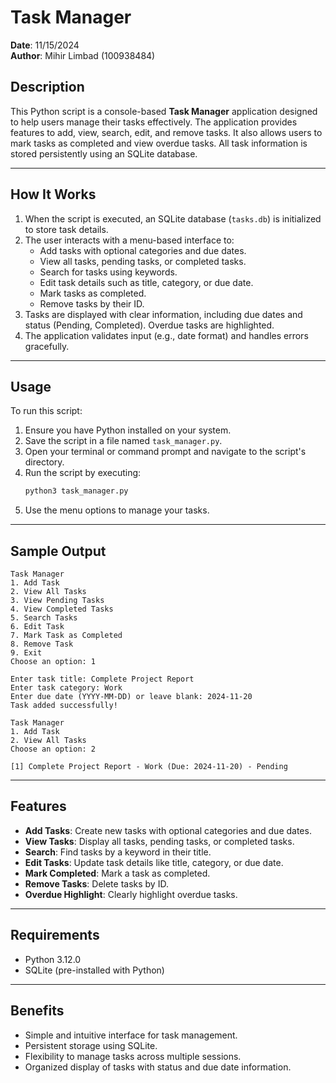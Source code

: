 # Task Manager  
**Date**: 11/15/2024  
**Author**: Mihir Limbad (100938484)  

## **Description**  
This Python script is a console-based **Task Manager** application designed to help users manage their tasks effectively. The application provides features to add, view, search, edit, and remove tasks. It also allows users to mark tasks as completed and view overdue tasks. All task information is stored persistently using an SQLite database.

---

## **How It Works**  
1. When the script is executed, an SQLite database (`tasks.db`) is initialized to store task details.  
2. The user interacts with a menu-based interface to:  
   - Add tasks with optional categories and due dates.  
   - View all tasks, pending tasks, or completed tasks.  
   - Search for tasks using keywords.  
   - Edit task details such as title, category, or due date.  
   - Mark tasks as completed.  
   - Remove tasks by their ID.  
3. Tasks are displayed with clear information, including due dates and status (Pending, Completed). Overdue tasks are highlighted.  
4. The application validates input (e.g., date format) and handles errors gracefully.

---

## **Usage**  
To run this script:  

1. Ensure you have Python installed on your system.  
2. Save the script in a file named `task_manager.py`.  
3. Open your terminal or command prompt and navigate to the script's directory.  
4. Run the script by executing:  
   ```bash
   python3 task_manager.py
   ```  
5. Use the menu options to manage your tasks.  

---

## **Sample Output**  
```plaintext
Task Manager  
1. Add Task  
2. View All Tasks  
3. View Pending Tasks  
4. View Completed Tasks  
5. Search Tasks  
6. Edit Task  
7. Mark Task as Completed  
8. Remove Task  
9. Exit  
Choose an option: 1  

Enter task title: Complete Project Report  
Enter task category: Work  
Enter due date (YYYY-MM-DD) or leave blank: 2024-11-20  
Task added successfully!  

Task Manager  
1. Add Task  
2. View All Tasks  
Choose an option: 2  

[1] Complete Project Report - Work (Due: 2024-11-20) - Pending
```

---

## **Features**  
- **Add Tasks**: Create new tasks with optional categories and due dates.  
- **View Tasks**: Display all tasks, pending tasks, or completed tasks.  
- **Search**: Find tasks by a keyword in their title.  
- **Edit Tasks**: Update task details like title, category, or due date.  
- **Mark Completed**: Mark a task as completed.  
- **Remove Tasks**: Delete tasks by ID.  
- **Overdue Highlight**: Clearly highlight overdue tasks.  

---

## **Requirements**  
- Python 3.12.0  
- SQLite (pre-installed with Python)  

---

## **Benefits**  
- Simple and intuitive interface for task management.  
- Persistent storage using SQLite.  
- Flexibility to manage tasks across multiple sessions.  
- Organized display of tasks with status and due date information.  
